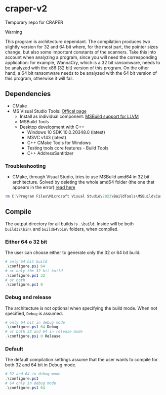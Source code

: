 # craper-v2
Temporary repo for CRAPER

> [!WARNING] 
> This program is architecture dependant. The compilation produces two slightly version for 32 and 64 bit where, for the most part, the pointer sizes change, but also some important constants of the scanners. Take this into account when analyzing a program, since you will need the corresponding application: for example, WannaCry, which is a 32 bit ransomware, needs to be analyzed with the x86 (32 bit) version of this program. On the other hand, a 64 bit ransomware needs to be analyzed with the 64 bit version of this program, otherwise it will fail.

## Dependencies

* CMake
* MS Visual Studio Tools: [Offical page](https://visualstudio.microsoft.com/downloads/#tools-for-visual-studio-2022-family)
    * Install as individual component: [MSBuild support for LLVM](https://learn.microsoft.com/en-us/visualstudio/msbuild/walkthrough-using-msbuild?view=vs-2022#install-msbuild)
    * MSBuild Tools
    * Desktop development with C++
        * Windows 10 SDK 10.0.20348.0 (latest)
        * MSVC v143 (latest)
        * C++ CMake Tools for Windows
        * Testing tools core features - Build Tools
        * C++ AddressSantitizer

### Troubleshooting
* CMake, through Visual Studio, tries to use MSBuild amd64 in 32 bit architecture. Solved by deleting the whole amd64 folder (the one that appears in the error) [read here](https://developercommunity.visualstudio.com/t/Visual-Studio-2022-Build-Tools-on-32-bit/10560841?space=8&q=80-bit+floating)

```powershell
rm C:\Program Files\Microsoft Visual Studio\2022\BuildTools\MSBuild\Current\Bin\amd64
```

## Compile
The output directory for all builds is `.\build`. Inside will be both `build32\bin\` and `build64\bin\` folders, when compiled.

### Either 64 o 32 bit
The user can choose either to generate only the 32 or 64 bit build.
```powershell
# only 64 bit build
.\configure.ps1 64
# or only the 32 bit build
.\configure.ps1 32
# or both
.\configure.ps1 0 
```

### Debug and release
The architecture is not optional when specifying the build mode. When not specified, `Debug` is assumed.

```powershell
# only 64 bit in debug mode
.\configure.ps1 64 Debug
# or both 32 and 64 in release mode
.\configure.ps1 0 Release
```

### Default
The default compilation settings assume that the user wants to compile for both 32 and 64 bit in Debug mode.
```powershell
# 32 and 64 in debug mode
.\configure.ps1
# 64 only in debug mode
.\configure.ps1 64
```
